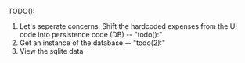 TODO():
1. Let's seperate concerns. Shift the hardcoded expenses from the UI code into persistence code (DB) -- "todo():"
2. Get an instance of the database -- "todo(2):"
3. View the sqlite data

